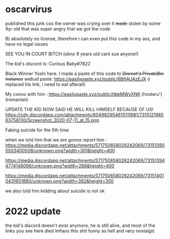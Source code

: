 # oscarvirus

published this junk cos the owner was crying over it
~~made~~ stolen by some 9yr old that was super angry that we got the code

B) absolutely no license, therefore i can even put this code in my ass, and have no legal issues


SEE YOU IN COURT BITCH (okno 9 years old cant sue anyone!)


The kid's discord is: Curious Baby#7822


 Black Winner Yoshi here. I made a paste of this code to ~~Disroot's PrivateBin instance~~ webud paste:    https://easilypaste.xyz/public/6B6AUAzEJX  (i replaced his link, i need to eat afterall)
 
 
 My convo with him : https://easilypaste.xyz/public/tibkMWyXNK
(hosteru') (romanian)


UPDATE
THE KID NOW SAID HE WILL KILL HIMSELF BECAUSE OF US!
https://cdn.discordapp.com/attachments/604982954615111681/731512198563758130/Screenshot_2020-07-11_at_15.png

Faking suicide
for the 5th time

when we told him that we are gonna report him : https://media.discordapp.net/attachments/571750658026242069/731513900503400508/unknown.png?width=301&height=400

https://media.discordapp.net/attachments/571750658026242069/731513944774148096/unknown.png?width=288&height=400

https://media.discordapp.net/attachments/571750658026242069/731514010431651890/unknown.png?width=382&height=300

we also told him kidding about suicide is not ok

# 2022 update
the kid's discord doesn't exist anymore, he is still alive, and most of the links you see here died
lmfaoo this shit funny as hell and very nostalgic
